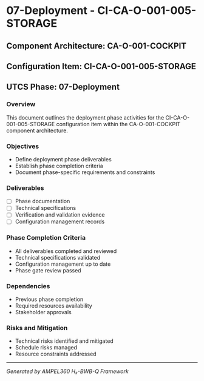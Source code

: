 # 07-Deployment - CI-CA-O-001-005-STORAGE

## Component Architecture: CA-O-001-COCKPIT
## Configuration Item: CI-CA-O-001-005-STORAGE
## UTCS Phase: 07-Deployment

### Overview
This document outlines the deployment phase activities for the CI-CA-O-001-005-STORAGE configuration item within the CA-O-001-COCKPIT component architecture.

### Objectives
- Define deployment phase deliverables
- Establish phase completion criteria
- Document phase-specific requirements and constraints

### Deliverables
- [ ] Phase documentation
- [ ] Technical specifications
- [ ] Verification and validation evidence
- [ ] Configuration management records

### Phase Completion Criteria
- All deliverables completed and reviewed
- Technical specifications validated
- Configuration management up to date
- Phase gate review passed

### Dependencies
- Previous phase completion
- Required resources availability
- Stakeholder approvals

### Risks and Mitigation
- Technical risks identified and mitigated
- Schedule risks managed
- Resource constraints addressed

---
*Generated by AMPEL360 H₂-BWB-Q Framework*
